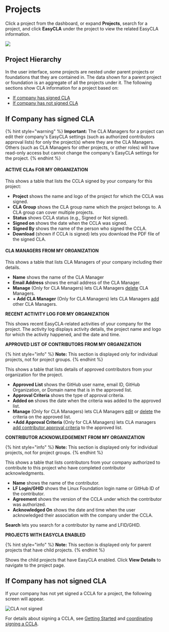 # Projects

Click a project from the dashboard, or expand **Projects**, search for a project, and click **EasyCLA** under the project to view the related EasyCLA information.

![](../../.gitbook/assets/search-a-project.png)

## Project Hierarchy

In the user interface, some projects are nested under parent projects or foundations that they are contained in. The data shown for a parent project or foundation is an aggregate of all the projects under it. The following sections show CLA information for a project based on:

* [If company has signed CLA](./#if-company-has-signed-cla)
* [If company has not signed CLA](./#if-company-has-not-signed-cla)

## If Company has signed CLA

{% hint style="warning" %}
**Important:** The CLA Managers for a project can edit their company's EasyCLA settings (such as authorized contributors approval lists) for only the project(s) where they are the CLA Managers. Others (such as CLA Managers for other projects, or other roles) will have read-only access but cannot change the company's EasyCLA settings for the project.
{% endhint %}

#### ACTIVE CLAs FOR MY ORGANIZATION <a id="cla-for-my-organization"></a>

This shows a table that lists the CCLA signed by your company for this project:

* **Project** shows the name and logo of the project for which the CCLA was signed.
* **CLA Group** shows the CLA group name which the project belongs to. A CLA group can cover multiple projects.
* **Status** shows CCLA status \(e.g., Signed or Not signed\).
* **Signed on** shows the date when the CCLA was signed.
* **Signed By** shows the name of the person who signed the CCLA.
* **Download** \(shown if CCLA is signed\) lets you download the PDF file of the signed CLA.

#### CLA MANAGERS FROM MY ORGANIZATION <a id="cla-managers-from-my-organization"></a>

This shows a table that lists CLA Managers of your company including their details.

* **Name** shows the name of the CLA Manager
* **Email Address** shows the email address of the CLA Manager.
* **Manage** \(Only for CLA Managers\) lets CLA Managers [delete](../../easycla/corporate-cla-managers/add-or-delete-cla-managers.md#delete-a-cla-manager) CLA Managers.
* **+ Add CLA Manager** \(Only for CLA Managers\) lets CLA Managers [add](../../easycla/corporate-cla-managers/add-or-delete-cla-managers.md#add-a-cla-manager) other CLA Managers.

**RECENT ACTIVITY LOG FOR MY ORGANIZATION**

This shows recent EasyCLA-related activities of your company for the project. The activity log displays activity details, the project name and logo for which the activity happened, and the date and time.

**APPROVED LIST OF CONTRIBUTORS FROM MY ORGANIZATION**

{% hint style="info" %}
**Note:** This section is displayed only for individual projects, not for project groups.
{% endhint %}

This shows a table that lists details of approved contributors from your organization for the project.

* **Approved List** shows the GitHub user name, email lD, GitHub Organization, or Domain name that is in the approved list.
* **Approval Criteria** shows the type of approval criteria.
* **Added on** shows the date when the criteria was added to the approved list.
* **Manage** \(Only for CLA Managers\) lets CLA Managers [edit](../../easycla/corporate-cla-managers/approve-and-manage-contributors.md#edit-a-contributors-details) or [delete](../../easycla/corporate-cla-managers/approve-and-manage-contributors.md#delete-a-contributors-details) the criteria on the approved list.
* **+Add Approval Criteria** \(Only for CLA Managers\) lets CLA managers [add contributor approval criteria](../../easycla/corporate-cla-managers/approve-and-manage-contributors.md#add-contributor-s) to the approved list.

**CONTRIBUTOR ACKNOWLEDGEMENT FROM MY ORGANIZATION**

{% hint style="info" %}
**Note:** This section is displayed only for individual projects, not for project groups.
{% endhint %}

This shows a table that lists contributors from your company authorized to contribute to this project who have completed contributor acknowledgments.

* **Name** shows the name of the contributor.
* **LF Login/GHID** shows the Linux Foundation login name or GitHub ID of the contributor.
* **Agreement** shows the version of the CCLA under which the contributor was authorized.
* **Acknowledged On** shows the date and time when the user acknowledged their association with the company under the CCLA.

**Search** lets you search for a contributor by name and LFID/GHID.

**PROJECTS WITH EASYCLA ENABLED**

{% hint style="info" %}
**Note:** This section is displayed only for parent projects that have child projects.
{% endhint %}

Shows the child projects that have EasyCLA enabled. Click **View Details** to navigate to the project page.

## If Company has not signed CLA

If your company has not yet signed a CCLA for a project, the following screen will appear.

![CLA not signed](../../.gitbook/assets/company-has-not-signed-cla.png)

For details about signing a CCLA, see [Getting Started](../../easycla/getting-started) and [coordinating signing a CCLA](../../easycla/corporate-cla-managers/coordinate-signing-ccla.md).
